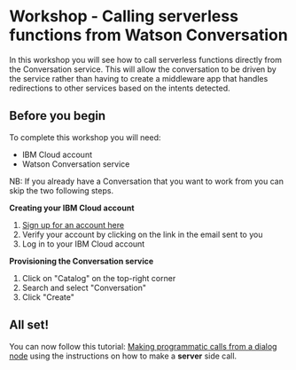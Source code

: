 # Workshop - Calling serverless functions from Watson Conversation 

In this workshop you will see how to call serverless functions directly from the Conversation service. 
This will allow the conversation to be driven by the service rather than having to create a middleware app that handles redirections to other services based on the intents detected.

## Before you begin

To complete this workshop you will need:
- IBM Cloud account
- Watson Conversation service

NB: If you already have a Conversation that you want to work from you can skip the two following steps.

**Creating your IBM Cloud account**

1. [Sign up for an account here](https://ibm.biz/BdZFpJ)
2. Verify your account by clicking on the link in the email sent to you
3. Log in to your IBM Cloud account

**Provisioning the Conversation service**
1. Click on "Catalog" on the top-right corner
2. Search and select "Conversation" 
3. Click "Create"

## All set!

You can now follow this tutorial: [Making programmatic calls from a dialog node](https://console.bluemix.net/docs/services/conversation/dialog-actions.html) using the instructions on how to make a **server** side call. 